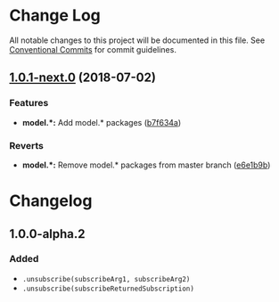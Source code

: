 # Change Log

All notable changes to this project will be documented in this file.
See [Conventional Commits](https://conventionalcommits.org) for commit guidelines.

<a name="1.0.1-next.0"></a>
## [1.0.1-next.0](https://github.com/Profiscience/knockout-contrib/compare/@profiscience/knockout-contrib-model-mixins-subscription-disposal@1.0.0-alpha.9...@profiscience/knockout-contrib-model-mixins-subscription-disposal@1.0.1-next.0) (2018-07-02)


### Features

* **model.*:** Add model.* packages ([b7f634a](https://github.com/Profiscience/knockout-contrib/commit/b7f634a))


### Reverts

* **model.*:** Remove model.* packages from master branch ([e6e1b9b](https://github.com/Profiscience/knockout-contrib/commit/e6e1b9b))




# Changelog

## 1.0.0-alpha.2

### Added

- `.unsubscribe(subscribeArg1, subscribeArg2)`
- `.unsubscribe(subscribeReturnedSubscription)`
